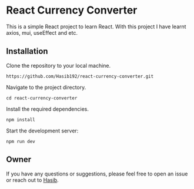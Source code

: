 # React Currency Converter

This is a simple React project to learn React. With this project I have learnt axios, mui, useEffect and etc.

## Installation

Clone the repository to your local machine.

```
https://github.com/Hasib192/react-currency-converter.git
```

Navigate to the project directory.

```
cd react-currency-converter
```

Install the required dependencies.

```
npm install
```

Start the development server:

```
npm run dev
```

## Owner

If you have any questions or suggestions, please feel free to open an issue or reach out to [Hasib](mailto:hasibhosen7612@gmail.com).
